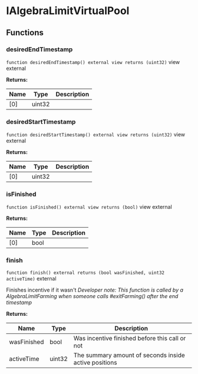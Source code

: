 

# IAlgebraLimitVirtualPool










## Functions
### desiredEndTimestamp


`function desiredEndTimestamp() external view returns (uint32)` view external






**Returns:**

| Name | Type | Description |
| ---- | ---- | ----------- |
| [0] | uint32 |  |

### desiredStartTimestamp


`function desiredStartTimestamp() external view returns (uint32)` view external






**Returns:**

| Name | Type | Description |
| ---- | ---- | ----------- |
| [0] | uint32 |  |

### isFinished


`function isFinished() external view returns (bool)` view external






**Returns:**

| Name | Type | Description |
| ---- | ---- | ----------- |
| [0] | bool |  |

### finish


`function finish() external returns (bool wasFinished, uint32 activeTime)`  external

Finishes incentive if it wasn&#x27;t
*Developer note: This function is called by a AlgebraLimitFarming when someone calls #exitFarming() after the end timestamp*




**Returns:**

| Name | Type | Description |
| ---- | ---- | ----------- |
| wasFinished | bool | Was incentive finished before this call or not |
| activeTime | uint32 | The summary amount of seconds inside active positions |




